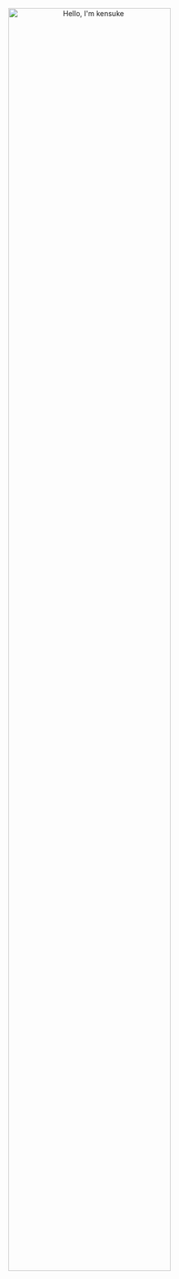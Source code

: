 <p align="center"><a href="https://kdg-nnn.support/"><img width="80%" alt="Hello, I'm kensuke" src="https://images.microcms-assets.io/assets/b24c2fef659a452faaa91dbc5c181024/861acbf1460b4e5c970fe5109478f3fe/neres.png?auto=format,compress&h=300" /></a></p> 


